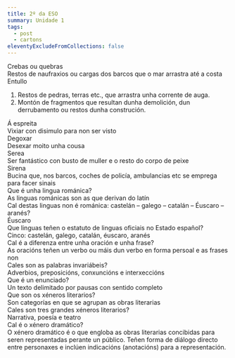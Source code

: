 ```yaml
---
title: 2º da ESO
summary: Unidade 1
tags:
  - post
  - cartons
eleventyExcludeFromCollections: false
---
```

<e-card color=”1”>
<div>Crebas ou quebras</div>
<div>Restos de naufraxios ou cargas dos barcos que o mar arrastra até a costa</div>
</e-card>

<e-card color=”1”>
<div>Entullo</div>
<div>

1. Restos de pedras, terras etc., que arrastra unha corrente de auga. 
2. Montón de fragmentos que resultan dunha demolición, dun derrubamento ou restos dunha construción.
</div>
</e-card>

<e-card color=”1”>
<div>Á espreita</div>
<div>Vixiar con disimulo para non ser visto</div>
</e-card>

<e-card color=”1”>
<div>Degoxar</div>
<div>Desexar moito unha cousa</div>
</e-card>

<e-card color=”1”>
<div>Serea</div>
<div>Ser fantástico con busto de muller e o resto do corpo de peixe</div>
</e-card>

<e-card color=”1”>
<div>Sirena</div>
<div>Bucina que, nos barcos, coches de policía, ambulancias etc se emprega para facer sinais</div>
</e-card>

<e-card color=”5”>
<div>Que é unha lingua románica?</div>
<div>As linguas románicas son as que derivan do latín</div>
</e-card>

<e-card color=”5”>
<div>Cal destas linguas non é románica: castelán – galego – catalán – Éuscaro – aranés?</div>
<div>Éuscaro</div>
</e-card>

<e-card color=”5”>
<div>Que linguas teñen o estatuto de linguas oficiais no Estado español?</div>
<div>Cinco: castelán, galego, catalán, éuscaro, aranés</div>
</e-card>  

<e-card color=”7”>
<div>Cal é a diferenza entre unha oración e unha frase?</div>
<div>As oracións teñen un verbo ou máis dun verbo en forma persoal e as frases non</div>
</e-card>  

<e-card color=”7”>
<div>Cales son as palabras invariábeis?</div>
<div>Adverbios, preposicións, conxuncións e interxeccións</div>
</e-card> 

<e-card color=”8”>
<div>Que é un enunciado?</div>
<div>Un texto delimitado por pausas con sentido completo</div>
</e-card>  

<e-card color=”2”>
<div>Que son os xéneros literarios?</div>
<div>Son categorías en que se agrupan as obras literarias</div>
</e-card>

<e-card color=”2”>
<div>Cales son tres grandes xéneros literarios?</div>
<div>Narrativa, poesía e teatro</div>
</e-card>

<e-card color=”2”>
<div>Cal é o xénero dramático?</div>
<div>O xénero dramático é o que engloba as obras literarias concibidas para seren representadas perante un público. Teñen forma de diálogo directo entre personaxes e inclúen indicacións (anotacións) para a representación. </div>
</e-card>